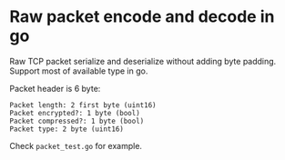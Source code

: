 # Raw packet encode and decode in go

Raw TCP packet serialize and deserialize without adding byte padding. Support most of available type in go.

Packet header is 6 byte:
```
Packet length: 2 first byte (uint16)
Packet encrypted?: 1 byte (bool)
Packet compressed?: 1 byte (bool)
Packet type: 2 byte (uint16)
```

Check `packet_test.go` for example.

